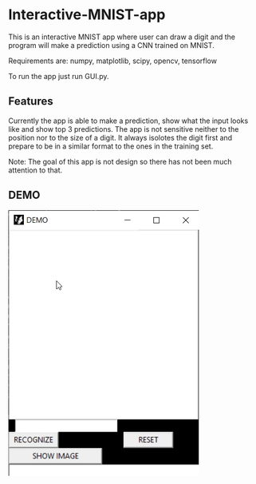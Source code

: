 # Interactive-MNIST-app
This is an interactive MNIST app where user can draw a digit and the program will make a prediction using a CNN trained on MNIST.

Requirements are:
numpy,
matplotlib,
scipy, 
opencv,
tensorflow

To run the app just run GUI.py.

## Features

Currently the app is able to make a prediction, show what the input looks like and show top 3 predictions. 
The app is not sensitive neither to the position nor to the size of a digit. It always isolotes the digit first and prepare to be in a similar format to the ones in the training set.

Note: The goal of this app is not design so there has not been much attention to that.

## DEMO 
![](./demo.gif)
